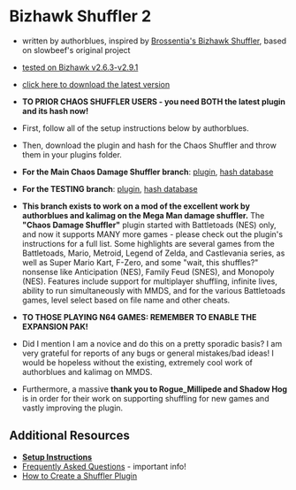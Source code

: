 # Bizhawk Shuffler 2
* written by authorblues, inspired by [Brossentia's Bizhawk Shuffler](https://github.com/brossentia/BizHawk-Shuffler), based on slowbeef's original project
* [tested on Bizhawk v2.6.3-v2.9.1](https://github.com/TASVideos/BizHawk/releases/)  
* [click here to download the latest version](https://github.com/authorblues/bizhawk-shuffler-2/archive/refs/heads/main.zip)

* **TO PRIOR CHAOS SHUFFLER USERS - you need BOTH the latest plugin and its hash now!**
* First, follow all of the setup instructions below by authorblues.
* Then, download the plugin and hash for the Chaos Shuffler and throw them in your plugins folder.
* **For the Main Chaos Damage Shuffler branch**: [plugin](https://github.com/Phiggle/bizhawk-shuffler-2/blob/main/plugins/chaos-damage-shuffler.lua), [hash database](https://github.com/Phiggle/bizhawk-shuffler-2/blob/main/plugins/chaos-shuffler-hashes.dat)
* **For the TESTING branch**: [plugin](https://github.com/Phiggle/bizhawk-shuffler-2/blob/battletoads-shuffler-plugin/plugins/chaos-damage-shuffler.lua), [hash database](https://github.com/Phiggle/bizhawk-shuffler-2/blob/battletoads-shuffler-plugin/plugins/chaos-shuffler-hashes.dat)

* **This branch exists to work on a mod of the excellent work by authorblues and kalimag on the Mega Man damage shuffler.** The **"Chaos Damage Shuffler"** plugin started with Battletoads (NES) only, and now it supports MANY more games - please check out the plugin's instructions for a full list. Some highlights are several games from the Battletoads, Mario, Metroid, Legend of Zelda, and Castlevania series, as well as Super Mario Kart, F-Zero, and some "wait, this shuffles?" nonsense like Anticipation (NES), Family Feud (SNES), and Monopoly (NES). Features include support for multiplayer shuffling, infinite lives, ability to run simultaneously with MMDS, and for the various Battletoads games, level select based on file name and other cheats.
* **TO THOSE PLAYING N64 GAMES: REMEMBER TO ENABLE THE EXPANSION PAK!**
* Did I mention I am a novice and do this on a pretty sporadic basis? I am very grateful for reports of any bugs or general mistakes/bad ideas! I would be hopeless without the existing, extremely cool work of authorblues and kalimag on MMDS. 
* Furthermore, a massive **thank you to Rogue_Millipede and Shadow Hog** is in order for their work on supporting shuffling for new games and vastly improving the plugin.

## Additional Resources
* **[Setup Instructions](https://github.com/authorblues/bizhawk-shuffler-2/wiki/Setup-Instructions)**
* [Frequently Asked Questions](https://github.com/authorblues/bizhawk-shuffler-2/wiki/Frequently-Asked-Questions) - important info!
* [How to Create a Shuffler Plugin](https://github.com/authorblues/bizhawk-shuffler-2/wiki/How-to-Create-a-Shuffler-Plugin)
